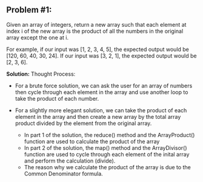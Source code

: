 ## Problem #1:
Given an array of integers, return a new array such that each element at index i of the new array is the product of all the numbers in the original array except the one at i.

For example, if our input was [1, 2, 3, 4, 5], the expected output would be [120, 60, 40, 30, 24]. If our input was [3, 2, 1], the expected output would be [2, 3, 6].

**Solution:**
Thought Process:

- For a brute force solution, we can ask the user for an array of numbers then cycle through each element in the array and use another loop to take the product of each number.

- For a slightly more elegant solution, we can take the product of each element in the array and then create a new array by the total array product divided by the element from the original array.
    - In part 1 of the solution, the reduce() method and the ArrayProduct() function are used to calculate the product of the array
    - In part 2 of the solution, the map() method and the ArrayDivisor() function are used to cycle through each element of the inital array and perform the calculation (divide).
    - The reason why we calculate the product of the array is due to the Common Denominator formula.